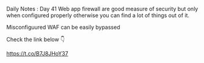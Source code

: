 Daily Notes : Day 41 
Web app firewall are good measure of security but only when configured properly otherwise you can find a lot of things out of it. 

Misconfiguured WAF can be easily bypassed  

Check the link below 👇 

https://t.co/B7J8JHoY37